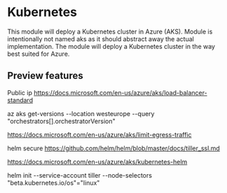 # Kubernetes

This module will deploy a Kubernetes cluster in Azure (AKS). Module is intentionally not named aks as it should abstract away the actual implementation. The module will deploy a Kubernetes cluster in the way best suited for Azure.

## Preview features

Public ip
https://docs.microsoft.com/en-us/azure/aks/load-balancer-standard

az aks get-versions --location westeurope --query "orchestrators[].orchestratorVersion"


https://docs.microsoft.com/en-us/azure/aks/limit-egress-traffic


helm secure
https://github.com/helm/helm/blob/master/docs/tiller_ssl.md

https://docs.microsoft.com/en-us/azure/aks/kubernetes-helm

helm init --service-account tiller --node-selectors "beta.kubernetes.io/os"="linux"